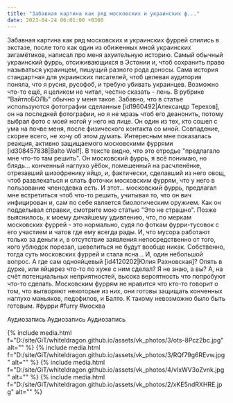 ```yaml
---
title: "Забавная картина как ряд московских и украинских ф..."
date: 2023-04-24 06:01:00 +0300
---
```


Забавная картина как ряд московских и украинских фуррей слились в экстазе, после того как один из обиженных мной украинских зигамётиков, написал про меня ахуительную историю. Самый обычный украинский фуррь, отсиживающихся в Эстонии и, чтоб сохранить право называться украинцем, пишущий разного рода доносы.
Сама история стандартная для украинских писателей, чтоб целевая аудитория поняла, что я русня, русофоб, и требую убивать украинцев. Возможно что-то ещё, я целиком не читал, честно сказать - лень. В рубрике "ВайтлоБОЛЬ" обычно у меня такое.
Забавно, что в статье используются фотографии сделанные [id1960492|Александр Терехов], он на последней фотографии, но я не мразь чтоб его деанонить, потому выбрал фото с моей ногой у него на лице. Он один из тех, кто сошел с ума на почве меня, после физического контакта со мной. Совпадение, скорее всего, не хочу об этом думать.
Интересным мне показалась реакция, активно защищаемого московскими фуррями [id308457838|Balto Wolf]. В тексте видно, что это отродье "предлагало мне что-то там решить". Он московский фуррь, я всё понимаю, но блядь... конченный наглухо уёбок, помешенный на расчленёнке, отрезавший шизофренику яйцо, и, фактически, сделавший из него овощ, чтоб развлекаться и слать фоточки московским фуррям, что у него в пользование членодевка есть. И этот... московский фуррь, предлагал мне встретиться чтоб что-то решить, учитывая то, что он вич инфицирован и, сам по себе является биологическим оружием. Как он подделывал справки, смотрите мою статью "Это не страшно".
Позже выяснилось, к моему дичайшему удивлению, что, по меркам московских фуррей - это нормально, судя по фоткам фурри-тусовок с его участием и чатов где ему всегда рады. И, что мусора работают только за деньги и, в отсутствие заявления непосредственно от того, кого ублюдок порезал, шевелиться не будут вообще никак. Собственно, тогда суть московских фуррей и стала ясна...
И, один небольшой вопрос. А где сам однояйцевый [id4120202|Юлия Рахновская]? Опять в дурке, или яйцерез что-то по хуже с ним сделал? Я не знаю, а вы?
А, на счёт потенциальных неприятностей, высока вероятность что попробуют что-то сделать. Московским фуррям не нравится что кто-то говорит о том, что вытворяют некоторые из них, они готовы защищать конченных наглухо маньяков, педофилов, и Балто. К такому невозможно было быть готовым.
#фурри #furry #москва


Аудиозапись
Аудиозапись
Аудиозапись

{% include media.html f="D:/site/GiT/whiteldragon.github.io/assets/vk_photos/3/ots-8Pcz2bc.jpg" alt="" %}
{% include media.html f="D:/site/GiT/whiteldragon.github.io/assets/vk_photos/3/RQf79g6REvw.jpg" alt="" %}
{% include media.html f="D:/site/GiT/whiteldragon.github.io/assets/vk_photos/4/vIxWV3oZvnk.jpg" alt="" %}
{% include media.html f="D:/site/GiT/whiteldragon.github.io/assets/vk_photos/2/xKE5ndRXHRE.jpg" alt="" %}
